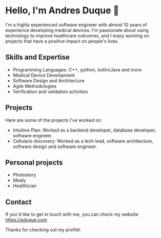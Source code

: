 # Hello, I'm Andres Duque 👋

I'm a highly experienced software engineer with almost 10 years of experience developing medical devices. I'm passionate about using technology to improve healthcare outcomes, and I enjoy working on projects that have a positive impact on people's lives.

## Skills and Expertise
- Programming Languages: C++, python, kotlin/Java and more
- Medical Device Development
- Software Design and Architecture
- Agile Methodologies
- Verification and validation activities

## Projects
Here are some of the projects I've worked on:
- Intuitive Plan: Worked as a backend developer, database developer, software engineer.
- Cellularis discovery: Worked as a tech lead, software architecture, software design and software engineer.

## Personal projects
- Photostory
- Mealy
- Healthician

## Contact
If you'd like to get in touch with me, you can check my website https://aduque.com

Thanks for checking out my profile!
